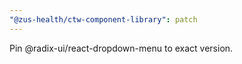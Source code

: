 ```yaml
---
"@zus-health/ctw-component-library": patch
---
```


Pin @radix-ui/react-dropdown-menu to exact version.
